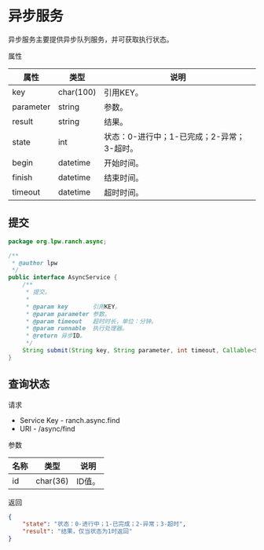 # 异步服务

异步服务主要提供异步队列服务，并可获取执行状态。

属性

|属性|类型|说明|
|---|---|---|
|key|char(100)|引用KEY。|
|parameter|string|参数。|
|result|string|结果。|
|state|int|状态：0-进行中；1-已完成；2-异常；3-超时。|
|begin|datetime|开始时间。|
|finish|datetime|结束时间。|
|timeout|datetime|超时时间。|

## 提交

```java
package org.lpw.ranch.async;

/**
 * @author lpw
 */
public interface AsyncService {
    /**
     * 提交。
     *
     * @param key       引用KEY。
     * @param parameter 参数。
     * @param timeout   超时时长，单位：分钟。
     * @param runnable  执行处理器。
     * @return 异步ID。
     */
    String submit(String key, String parameter, int timeout, Callable<String> callable);
}
```

## 查询状态

请求
- Service Key - ranch.async.find
- URI - /async/find

参数

|名称|类型|说明|
|---|---|---|
|id|char(36)|ID值。|

返回
```json
{
    "state": "状态：0-进行中；1-已完成；2-异常；3-超时",
    "result": "结果，仅当状态为1时返回"
}
```